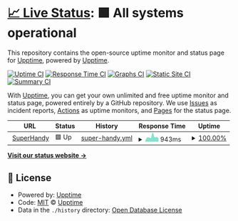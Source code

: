 # [📈 Live Status](https://upptime.github.io/upptime): <!--live status--> **🟩 All systems operational**

This repository contains the open-source uptime monitor and status page for [Upptime](https://upptime.js.org), powered by [Upptime](https://github.com/upptime/upptime).

[![Uptime CI](https://github.com/erik1110/superhandy-monitor/workflows/Uptime%20CI/badge.svg)](https://github.com/erik1110/superhandy-monitor/actions?query=workflow%3A%22Uptime+CI%22)
[![Response Time CI](https://github.com/erik1110/superhandy-monitor/workflows/Response%20Time%20CI/badge.svg)](https://github.com/erik1110/superhandy-monitor/actions?query=workflow%3A%22Response+Time+CI%22)
[![Graphs CI](https://github.com/erik1110/superhandy-monitor/workflows/Graphs%20CI/badge.svg)](https://github.com/erik1110/superhandy-monitor/actions?query=workflow%3A%22Graphs+CI%22)
[![Static Site CI](https://github.com/erik1110/superhandy-monitor/workflows/Static%20Site%20CI/badge.svg)](https://github.com/erik1110/superhandy-monitor/actions?query=workflow%3A%22Static+Site+CI%22)
[![Summary CI](https://github.com/erik1110/superhandy-monitor/workflows/Summary%20CI/badge.svg)](https://github.com/erik1110/superhandy-monitor/actions?query=workflow%3A%22Summary+CI%22)

With [Upptime](https://upptime.js.org), you can get your own unlimited and free uptime monitor and status page, powered entirely by a GitHub repository. We use [Issues](https://github.com/upptime/upptime/issues) as incident reports, [Actions](https://github.com/erik1110/superhandy-monitor/actions) as uptime monitors, and [Pages](https://upptime.github.io/upptime) for the status page.

<!--start: status pages-->
<!-- This summary is generated by Upptime (https://github.com/upptime/upptime) -->
<!-- Do not edit this manually, your changes will be overwritten -->
<!-- prettier-ignore -->
| URL | Status | History | Response Time | Uptime |
| --- | ------ | ------- | ------------- | ------ |
| <img alt="" src="https://icons.duckduckgo.com/ip3/superhandy-frontend.zeabur.app.ico" height="13"> [SuperHandy](https://superhandy-frontend.zeabur.app/) | 🟩 Up | [super-handy.yml](https://github.com/erik1110/web-monitor/commits/HEAD/history/super-handy.yml) | <details><summary><img alt="Response time graph" src="./graphs/super-handy/response-time-week.png" height="20"> 943ms</summary><br><a href="https://erik1110.github.io/superhandy-monitor/history/super-handy"><img alt="Response time 920" src="https://img.shields.io/endpoint?url=https%3A%2F%2Fraw.githubusercontent.com%2Ferik1110%2Fweb-monitor%2FHEAD%2Fapi%2Fsuper-handy%2Fresponse-time.json"></a><br><a href="https://erik1110.github.io/superhandy-monitor/history/super-handy"><img alt="24-hour response time 773" src="https://img.shields.io/endpoint?url=https%3A%2F%2Fraw.githubusercontent.com%2Ferik1110%2Fweb-monitor%2FHEAD%2Fapi%2Fsuper-handy%2Fresponse-time-day.json"></a><br><a href="https://erik1110.github.io/superhandy-monitor/history/super-handy"><img alt="7-day response time 943" src="https://img.shields.io/endpoint?url=https%3A%2F%2Fraw.githubusercontent.com%2Ferik1110%2Fweb-monitor%2FHEAD%2Fapi%2Fsuper-handy%2Fresponse-time-week.json"></a><br><a href="https://erik1110.github.io/superhandy-monitor/history/super-handy"><img alt="30-day response time 920" src="https://img.shields.io/endpoint?url=https%3A%2F%2Fraw.githubusercontent.com%2Ferik1110%2Fweb-monitor%2FHEAD%2Fapi%2Fsuper-handy%2Fresponse-time-month.json"></a><br><a href="https://erik1110.github.io/superhandy-monitor/history/super-handy"><img alt="1-year response time 920" src="https://img.shields.io/endpoint?url=https%3A%2F%2Fraw.githubusercontent.com%2Ferik1110%2Fweb-monitor%2FHEAD%2Fapi%2Fsuper-handy%2Fresponse-time-year.json"></a></details> | <details><summary><a href="https://erik1110.github.io/superhandy-monitor/history/super-handy">100.00%</a></summary><a href="https://erik1110.github.io/superhandy-monitor/history/super-handy"><img alt="All-time uptime 100.00%" src="https://img.shields.io/endpoint?url=https%3A%2F%2Fraw.githubusercontent.com%2Ferik1110%2Fweb-monitor%2FHEAD%2Fapi%2Fsuper-handy%2Fuptime.json"></a><br><a href="https://erik1110.github.io/superhandy-monitor/history/super-handy"><img alt="24-hour uptime 100.00%" src="https://img.shields.io/endpoint?url=https%3A%2F%2Fraw.githubusercontent.com%2Ferik1110%2Fweb-monitor%2FHEAD%2Fapi%2Fsuper-handy%2Fuptime-day.json"></a><br><a href="https://erik1110.github.io/superhandy-monitor/history/super-handy"><img alt="7-day uptime 100.00%" src="https://img.shields.io/endpoint?url=https%3A%2F%2Fraw.githubusercontent.com%2Ferik1110%2Fweb-monitor%2FHEAD%2Fapi%2Fsuper-handy%2Fuptime-week.json"></a><br><a href="https://erik1110.github.io/superhandy-monitor/history/super-handy"><img alt="30-day uptime 100.00%" src="https://img.shields.io/endpoint?url=https%3A%2F%2Fraw.githubusercontent.com%2Ferik1110%2Fweb-monitor%2FHEAD%2Fapi%2Fsuper-handy%2Fuptime-month.json"></a><br><a href="https://erik1110.github.io/superhandy-monitor/history/super-handy"><img alt="1-year uptime 100.00%" src="https://img.shields.io/endpoint?url=https%3A%2F%2Fraw.githubusercontent.com%2Ferik1110%2Fweb-monitor%2FHEAD%2Fapi%2Fsuper-handy%2Fuptime-year.json"></a></details>

<!--end: status pages-->

[**Visit our status website →**](https://erik1110.github.io/superhandy-monitor)

## 📄 License

- Powered by: [Upptime](https://github.com/upptime/upptime)
- Code: [MIT](./LICENSE) © [Upptime](https://upptime.js.org)
- Data in the `./history` directory: [Open Database License](https://opendatacommons.org/licenses/odbl/1-0/)
